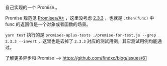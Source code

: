 自己实现的一个 Promise 。

Promise 规范见 [Promises/A+](https://promisesaplus.com/) ，这里没考虑 [2.3.3](https://promisesaplus.com/#point-53) ，也就是 `.then(func)` 中 func 的返回值是一个对象或者函数的场景。

`yarn test` 执行的是 `promises-aplus-tests ./promise-for-test.js --grep 2.3.3 --invert` ，这里也是去掉了 `2.3.3` 对应的测试用例，其它测试用例均能通过。

了解更多异步和 Promise --> https://github.com/findxc/blog/issues/61
